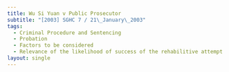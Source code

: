 ```yaml
---
title: Wu Si Yuan v Public Prosecutor
subtitle: "[2003] SGHC 7 / 21\_January\_2003"
tags:
  - Criminal Procedure and Sentencing
  - Probation
  - Factors to be considered
  - Relevance of the likelihood of success of the rehabilitive attempt
layout: single
---
```


